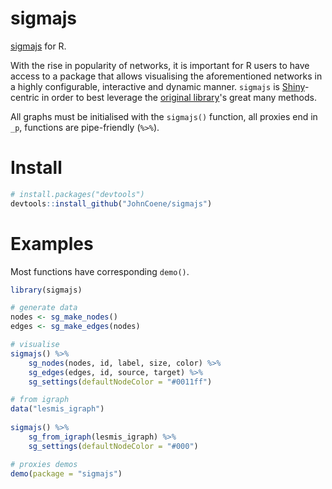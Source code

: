 # sigmajs

[sigmajs](http://sigmajs.org/) for R.

With the rise in popularity of networks, it is important for R users to have access to a package that allows visualising the aforementioned networks in a highly configurable, interactive and dynamic manner.
`sigmajs` is [Shiny](https://shiny.rstudio.com/)-centric in order to best leverage the [original library](http://sigmajs.org/)'s great many methods.

All graphs must be initialised with the `sigmajs()` function, all proxies end in `_p`, functions are pipe-friendly (`%>%`).

# Install

```r
# install.packages("devtools")
devtools::install_github("JohnCoene/sigmajs")
```

# Examples

Most functions have corresponding `demo()`.

```r
library(sigmajs)

# generate data
nodes <- sg_make_nodes()
edges <- sg_make_edges(nodes)

# visualise
sigmajs() %>%
	sg_nodes(nodes, id, label, size, color) %>%
	sg_edges(edges, id, source, target) %>%
	sg_settings(defaultNodeColor = "#0011ff")

# from igraph 
data("lesmis_igraph")
 
sigmajs() %>%
	sg_from_igraph(lesmis_igraph) %>%
	sg_settings(defaultNodeColor = "#000")

# proxies demos
demo(package = "sigmajs")
```
